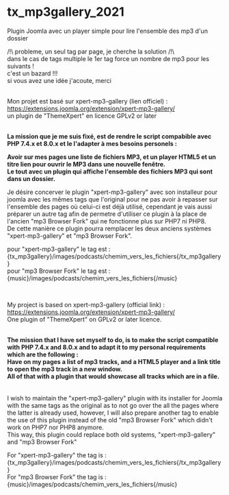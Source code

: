 # tx_mp3gallery_2021
Plugin Joomla avec un player simple pour lire l'ensemble des mp3 d'un dossier

/!\ probleme, un seul tag par page, je cherche la solution /!\ <br>
dans le cas de tags multiple le 1er tag force un nombre de mp3 pour les suivants ! <br>
c'est un bazard !!! <br>
si vous avez une idée j'acoute, merci <br>
 <br>

Mon projet est basé sur xpert-mp3-gallery (lien officiel) :<br>
https://extensions.joomla.org/extension/xpert-mp3-gallery/<br>
un plugin de "ThemeXpert" en licence GPLv2 or later<br> <br>

<b>La mission que je me suis fixé, est de rendre le script compabible avec PHP 7.4.x et 8.0.x et le l'adapter à mes besoins personels :<p>
Avoir sur mes pages une liste de fichiers MP3, et un player HTML5 et un titre lien pour ouvrir le MP3 dans une nouvelle fenêtre.<br>
Le tout avec un plugin qui affiche l'ensemble des fichiers MP3 qui sont dans un dossier.</b></p>
	
Je désire concerver le plugin "xpert-mp3-gallery" avec son installeur pour joomla avec les mêmes tags que l'original pour ne pas avoir à repasser sur l'ensemble des pages où celui-ci est déjà utilisé, cependant je vais aussi préparer un autre tag afin de permetre d'utiliser ce plugin à la place de l'ancien "mp3 Browser Fork" qui ne fonctionne plus sur PHP7 ni PHP8.<br>
De cette manière ce plugin pourra remplacer les deux anciens systèmes "xpert-mp3-gallery" et "mp3 Browser Fork".<br>

pour "xpert-mp3-gallery" le tag est : {tx_mp3gallery}/images/podcasts/chemim_vers_les_fichiers{/tx_mp3gallery}<br>
pour "mp3 Browser Fork" le tag est : {music}/images/podcasts/chemim_vers_les_fichiers{/music}<br>

<br>

My project is based on xpert-mp3-gallery (official link) :<br>
https://extensions.joomla.org/extension/xpert-mp3-gallery/<br>
One plugin of "ThemeXpert" on GPLv2 or later licence.<br> <br>

<b>The mission that I have set myself to do, is to make the script compatible with PHP 7.4.x and 8.0.x and to adapt it to my personal requirements which are the following :<br>
Have on my pages a list of mp3 tracks, and a HTML5 player and a link title to open the mp3 track in a new window.<br>
All of that with a plugin that would showcase all tracks which are in a file.</b><br>
	<br> <br>
I wish to maintain the "xpert-mp3-gallery" plugin with its installer for Joomla with the same tags as the original as to not go over the all the pages where the latter is already used, however, I will also prepare another tag to enable the use of this plugin instead of the old "mp3 Browser Fork" which didn't work on PHP7 nor PHP8 anymore.<br>
This way, this plugin could replace both old systems, "xpert-mp3-gallery" and "mp3 Browser Fork"<br>

For "xpert-mp3-gallery" the tag is : {tx_mp3gallery}/images/podcasts/chemim_vers_les_fichiers{/tx_mp3gallery}<br>
For "mp3 Browser Fork" the tag is : {music}/images/podcasts/chemim_vers_les_fichiers{/music}<br>
